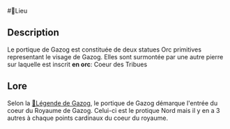 #📍Lieu

## Description
Le portique de Gazog est constituée de deux statues Orc primitives representant le visage de Gazog. Elles sont surmontée par une autre pierre sur laquelle est inscrit __en orc__: Coeur des Tribues

## Lore
Selon la [📜Légende de Gazog](../lore/📜Légende%20de%20Gazog.md), le portique de Gazog démarque l'entrée du coeur du Royaume de Gazog. Celui-ci est le protique Nord mais il y en a 3 autres à chaque points cardinaux du coeur du royaume.